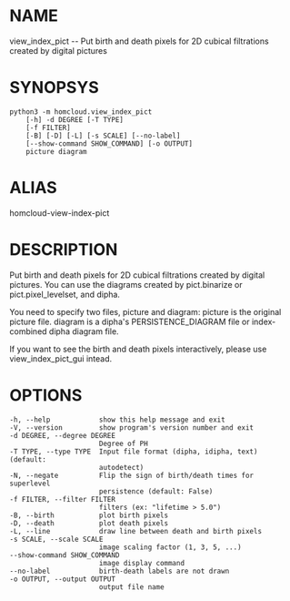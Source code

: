 # NAME

view\_index\_pict -- Put birth and death pixels for 2D cubical filtrations created by digital pictures

# SYNOPSYS

    python3 -m homcloud.view_index_pict 
        [-h] -d DEGREE [-T TYPE]
        [-f FILTER]
        [-B] [-D] [-L] [-s SCALE] [--no-label]
        [--show-command SHOW_COMMAND] [-o OUTPUT]
        picture diagram

# ALIAS

homcloud-view-index-pict

# DESCRIPTION

Put birth and death pixels for 2D cubical filtrations created by digital pictures.
You can use the diagrams created by pict.binarize or pict.pixel_levelset, and dipha.

You need to specify two files, picture and diagram:
picture is the original picture file.
diagram is a dipha's PERSISTENCE\_DIAGRAM file or
index-combined dipha diagram file.

If you want to see the birth and death pixels interactively,
please use view\_index\_pict\_gui intead.

# OPTIONS

    -h, --help            show this help message and exit
    -V, --version         show program's version number and exit
    -d DEGREE, --degree DEGREE
                          Degree of PH
    -T TYPE, --type TYPE  Input file format (dipha, idipha, text) (default:
                          autodetect)
    -N, --negate          Flip the sign of birth/death times for superlevel
                          persistence (default: False)
    -f FILTER, --filter FILTER
                          filters (ex: "lifetime > 5.0")
    -B, --birth           plot birth pixels
    -D, --death           plot death pixels
    -L, --line            draw line between death and birth pixels
    -s SCALE, --scale SCALE
                          image scaling factor (1, 3, 5, ...)
    --show-command SHOW_COMMAND
                          image display command
    --no-label            birth-death labels are not drawn
    -o OUTPUT, --output OUTPUT
                          output file name

